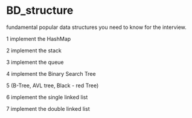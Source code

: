 # BD_structure
fundamental popular data structures you need to know for the interview.  

1 implement the HashMap

2 implement the stack

3 implement the queue

4 implement the Binary Search Tree

5 (B-Tree, AVL tree, Black - red Tree)

6 implement the single linked list

7 implement the double linked list 

